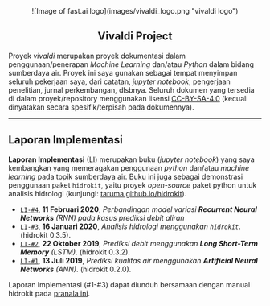 
<div align="center" markdown="1">
![Image of fast.ai logo](images/vivaldi_logo.png "vivaldi logo")

## Vivaldi Project
</div>

Proyek $vivaldi$ merupakan proyek dokumentasi dalam penggunaan/penerapan _Machine Learning_ dan/atau _Python_ dalam bidang sumberdaya air. Proyek ini saya gunakan sebagai tempat menyimpan seluruh pekerjaan saya, dari catatan, _jupyter notebook_, pengerjaan penelitian, jurnal perkembangan, dlsbnya. Seluruh dokumen yang tersedia di dalam proyek/repository menggunakan lisensi [CC-BY-SA-4.0](https://creativecommons.org/licenses/by-sa/4.0/) (kecuali dinyatakan secara spesifik/terpisah pada dokumennya).

---

## Laporan Implementasi

__Laporan Implementasi__ (LI) merupakan buku (_jupyter notebook_) yang saya kembangkan yang memeragakan penggunaan _python_ dan/atau _machine learning_ pada topik sumberdaya air. Buku ini juga sebagai demonstrasi penggunaan paket `hidrokit`, yaitu proyek _open-source_ paket python untuk analisis hidrologi (kunjungi: [taruma.github.io/hidrokit](https://taruma.github.io/hidrokit)).

- [`LI-#4`](_posts/2020-02-11-laporan-implementasi-4.md), __11 Februari 2020__, _Perbandingan model variasi **Recurrent Neural Networks** (RNN) pada kasus prediksi debit aliran_
- [`LI-#3`](_posts/2020-01-16-laporan-implementasi-3.md), __16 Januari 2020__, _Analisis hidrologi menggunakan `hidrokit`_. (hidrokit 0.3.5).
- [`LI-#2`](_posts/2019-10-13-laporan-implementasi-2.md), __22 Oktober 2019__, _Prediksi debit menggunakan __Long Short-Term Memory__ (LSTM)_. (hidrokit 0.3.2).
- [`LI-#1`](_posts/2019-07-13-laporan-implementasi-1.md), __13 Juli 2019__, _Prediksi kualitas air menggunakan __Artificial Neural Networks__ (ANN)_. (hidrokit 0.2.0).

Laporan Implementasi (#1-#3) dapat diunduh bersamaan dengan manual hidrokit pada [pranala ini](https://1drv.ms/b/s!AmxSTa4UunElhoU7t7VbDq15ogEoxg?e=4FO7CA).